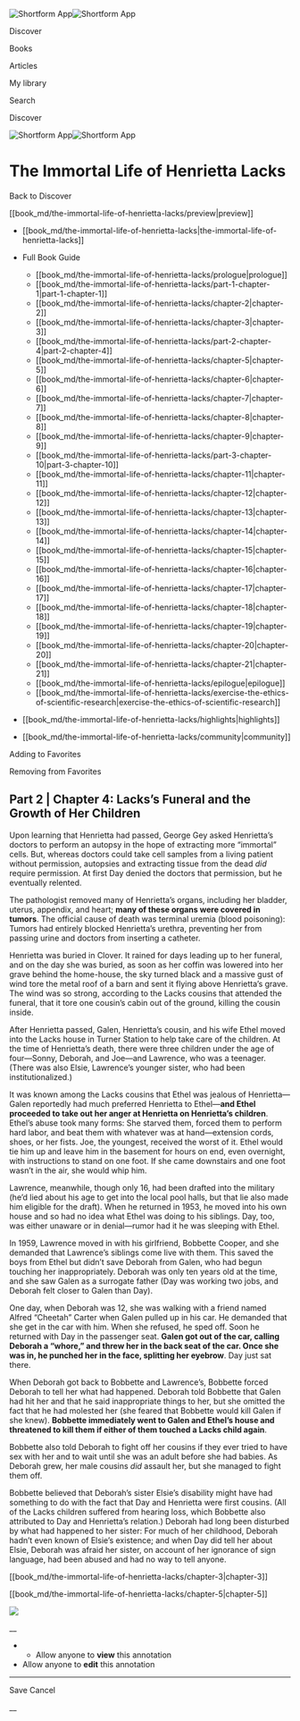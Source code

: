 ![Shortform App](/img/logo.36a2399e.svg)![Shortform App](/img/logo-dark.70c1b072.svg)

Discover

Books

Articles

My library

Search

Discover

![Shortform App](/img/logo.36a2399e.svg)![Shortform App](/img/logo-dark.70c1b072.svg)

# The Immortal Life of Henrietta Lacks

Back to Discover

[[book_md/the-immortal-life-of-henrietta-lacks/preview|preview]]

  * [[book_md/the-immortal-life-of-henrietta-lacks|the-immortal-life-of-henrietta-lacks]]
  * Full Book Guide

    * [[book_md/the-immortal-life-of-henrietta-lacks/prologue|prologue]]
    * [[book_md/the-immortal-life-of-henrietta-lacks/part-1-chapter-1|part-1-chapter-1]]
    * [[book_md/the-immortal-life-of-henrietta-lacks/chapter-2|chapter-2]]
    * [[book_md/the-immortal-life-of-henrietta-lacks/chapter-3|chapter-3]]
    * [[book_md/the-immortal-life-of-henrietta-lacks/part-2-chapter-4|part-2-chapter-4]]
    * [[book_md/the-immortal-life-of-henrietta-lacks/chapter-5|chapter-5]]
    * [[book_md/the-immortal-life-of-henrietta-lacks/chapter-6|chapter-6]]
    * [[book_md/the-immortal-life-of-henrietta-lacks/chapter-7|chapter-7]]
    * [[book_md/the-immortal-life-of-henrietta-lacks/chapter-8|chapter-8]]
    * [[book_md/the-immortal-life-of-henrietta-lacks/chapter-9|chapter-9]]
    * [[book_md/the-immortal-life-of-henrietta-lacks/part-3-chapter-10|part-3-chapter-10]]
    * [[book_md/the-immortal-life-of-henrietta-lacks/chapter-11|chapter-11]]
    * [[book_md/the-immortal-life-of-henrietta-lacks/chapter-12|chapter-12]]
    * [[book_md/the-immortal-life-of-henrietta-lacks/chapter-13|chapter-13]]
    * [[book_md/the-immortal-life-of-henrietta-lacks/chapter-14|chapter-14]]
    * [[book_md/the-immortal-life-of-henrietta-lacks/chapter-15|chapter-15]]
    * [[book_md/the-immortal-life-of-henrietta-lacks/chapter-16|chapter-16]]
    * [[book_md/the-immortal-life-of-henrietta-lacks/chapter-17|chapter-17]]
    * [[book_md/the-immortal-life-of-henrietta-lacks/chapter-18|chapter-18]]
    * [[book_md/the-immortal-life-of-henrietta-lacks/chapter-19|chapter-19]]
    * [[book_md/the-immortal-life-of-henrietta-lacks/chapter-20|chapter-20]]
    * [[book_md/the-immortal-life-of-henrietta-lacks/chapter-21|chapter-21]]
    * [[book_md/the-immortal-life-of-henrietta-lacks/epilogue|epilogue]]
    * [[book_md/the-immortal-life-of-henrietta-lacks/exercise-the-ethics-of-scientific-research|exercise-the-ethics-of-scientific-research]]
  * [[book_md/the-immortal-life-of-henrietta-lacks/highlights|highlights]]
  * [[book_md/the-immortal-life-of-henrietta-lacks/community|community]]



Adding to Favorites 

Removing from Favorites 

## Part 2 | Chapter 4: Lacks’s Funeral and the Growth of Her Children

Upon learning that Henrietta had passed, George Gey asked Henrietta’s doctors to perform an autopsy in the hope of extracting more “immortal” cells. But, whereas doctors could take cell samples from a living patient without permission, autopsies and extracting tissue from the dead _did_ require permission. At first Day denied the doctors that permission, but he eventually relented.

The pathologist removed many of Henrietta’s organs, including her bladder, uterus, appendix, and heart; **many of these organs were covered in tumors**. The official cause of death was terminal uremia (blood poisoning): Tumors had entirely blocked Henrietta’s urethra, preventing her from passing urine and doctors from inserting a catheter.

Henrietta was buried in Clover. It rained for days leading up to her funeral, and on the day she was buried, as soon as her coffin was lowered into her grave behind the home-house, the sky turned black and a massive gust of wind tore the metal roof of a barn and sent it flying above Henrietta’s grave. The wind was so strong, according to the Lacks cousins that attended the funeral, that it tore one cousin’s cabin out of the ground, killing the cousin inside.

After Henrietta passed, Galen, Henrietta’s cousin, and his wife Ethel moved into the Lacks house in Turner Station to help take care of the children. At the time of Henrietta’s death, there were three children under the age of four—Sonny, Deborah, and Joe—and Lawrence, who was a teenager. (There was also Elsie, Lawrence’s younger sister, who had been institutionalized.)

It was known among the Lacks cousins that Ethel was jealous of Henrietta—Galen reportedly had much preferred Henrietta to Ethel—**and Ethel proceeded to take out her anger at Henrietta on Henrietta’s children**. Ethel’s abuse took many forms: She starved them, forced them to perform hard labor, and beat them with whatever was at hand—extension cords, shoes, or her fists. Joe, the youngest, received the worst of it. Ethel would tie him up and leave him in the basement for hours on end, even overnight, with instructions to stand on one foot. If she came downstairs and one foot wasn’t in the air, she would whip him.

Lawrence, meanwhile, though only 16, had been drafted into the military (he’d lied about his age to get into the local pool halls, but that lie also made him eligible for the draft). When he returned in 1953, he moved into his own house and so had no idea what Ethel was doing to his siblings. Day, too, was either unaware or in denial—rumor had it he was sleeping with Ethel.

In 1959, Lawrence moved in with his girlfriend, Bobbette Cooper, and she demanded that Lawrence’s siblings come live with them. This saved the boys from Ethel but didn’t save Deborah from Galen, who had begun touching her inappropriately. Deborah was only ten years old at the time, and she saw Galen as a surrogate father (Day was working two jobs, and Deborah felt closer to Galen than Day).

One day, when Deborah was 12, she was walking with a friend named Alfred “Cheetah” Carter when Galen pulled up in his car. He demanded that she get in the car with him. When she refused, he sped off. Soon he returned with Day in the passenger seat. **Galen got out of the car, calling Deborah a “whore,” and threw her in the back seat of the car. Once she was in, he punched her in the face, splitting her eyebrow**. Day just sat there.

When Deborah got back to Bobbette and Lawrence’s, Bobbette forced Deborah to tell her what had happened. Deborah told Bobbette that Galen had hit her and that he said inappropriate things to her, but she omitted the fact that he had molested her (she feared that Bobbette would kill Galen if she knew). **Bobbette immediately went to Galen and Ethel’s house and threatened to kill them if either of them touched a Lacks child again**.

Bobbette also told Deborah to fight off her cousins if they ever tried to have sex with her and to wait until she was an adult before she had babies. As Deborah grew, her male cousins _did_ assault her, but she managed to fight them off.

Bobbette believed that Deborah’s sister Elsie’s disability might have had something to do with the fact that Day and Henrietta were first cousins. (All of the Lacks children suffered from hearing loss, which Bobbette also attributed to Day and Henrietta’s relation.) Deborah had long been disturbed by what had happened to her sister: For much of her childhood, Deborah hadn’t even known of Elsie’s existence; and when Day did tell her about Elsie, Deborah was afraid her sister, on account of her ignorance of sign language, had been abused and had no way to tell anyone.

[[book_md/the-immortal-life-of-henrietta-lacks/chapter-3|chapter-3]]

[[book_md/the-immortal-life-of-henrietta-lacks/chapter-5|chapter-5]]

![](https://bat.bing.com/action/0?ti=56018282&Ver=2&mid=7c6542de-e2ad-4d99-8839-beb0612895eb&sid=1711133063fa11eebdec89a8b8ae3bbc&vid=171147a063fa11eea7440fcfeb230d96&vids=0&msclkid=N&pi=0&lg=en-US&sw=800&sh=600&sc=24&nwd=1&tl=Shortform%20%7C%20Book&p=https%3A%2F%2Fwww.shortform.com%2Fapp%2Fbook%2Fthe-immortal-life-of-henrietta-lacks%2Fpart-2-chapter-4&r=&lt=308&evt=pageLoad&sv=1&rn=490560)

__

  *   * Allow anyone to **view** this annotation
  * Allow anyone to **edit** this annotation



* * *

Save Cancel

__



